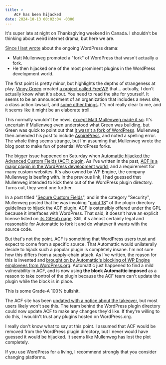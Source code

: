 ```yaml
---
title: >
    ACF has been hijacked
date: 2024-10-13 00:02:04 -0300
---
```


It's super late at night on Thanksgiving weekend in Canada. I shouldn't be thinking about weird internet drama, but here we are.

[Since I last wrote](https://anderegg.ca/2024/10/10/loyalty-test-checkbox) about the ongoing WordPress drama:

* Matt Mullenweg promoted a "fork" of WordPress that wasn't actually a fork.
* He then hijacked one of the most prominent plugins in the WordPress development world.

The first point is pretty minor, but highlights the depths of strangeness at play. [Vinny Green](https://x.com/vinnysgreen) created [a project called FreeWP](https://freewp.com/) that… actually, I don't actually know what it's about. You need to read the site for yourself. It seems to be an announcement of an organization that includes a news site, a class action lawsuit, and [some other things](https://freewp.com/faq/). It's not really clear to me, and it seems like it might be an elaborate troll.

This normally wouldn't be news, [except Matt Mullenweg made it so](https://wordpress.org/news/2024/10/spoon/). It's uncertain if Mullenweg even understood what Green was building, but Green was quick to point out that [it wasn't a fork of WordPress](https://x.com/vinnysgreen/status/1844488053060141233). Mullenweg then amended his post to include [AspirePress](https://aspirepress.org/about-us/), and noted a spelling error. The whole thing seems strange, but I'm assuming that Mullenweg wrote the blog post to make fun of potential WordPress forks.

The bigger issue happened on Saturday when [Automattic hijacked the Advanced Custom Fields (ACF) plugin](https://wordpress.org/news/2024/10/secure-custom-fields/). As I've written in the past, [ACF is a major plugin in the WordPress development world](https://anderegg.ca/2024/10/06/wordpress-vs-acf#:~:text=ACF%20is%20a%20WordPress%20plugin%20that%20is%20a%20requirement%20for%20many%20WordPress%20builds), and a requirement for many custom websites. It's also owned by WP Engine, the company Mullenweg is beefing with. In the previous link, I had guessed that Mullenweg intended to kick them out of the WordPress plugin directory. Turns out, they went one further.

In a post titled "[Secure Custom Fields](https://wordpress.org/news/2024/10/secure-custom-fields/)", and in the category "Security", Mullenweg posted that he was invoking "[point 18](https://github.com/wordpress/wporg-plugin-guidelines/blob/trunk/guideline-18.md)" of the plugin directory guidelines to hijack the ACF plugin. ACF is ostensibly offered under the GPL because it interfaces with WordPress. That said, it doesn't have an explicit license listed on [its GitHub page](https://github.com/AdvancedCustomFields/acf). Still, it's almost certainly legal and reasonable for Automattic to fork it and do whatever it wants with the source code.

But that's not the point. ACF is something that WordPress users trust and expect to come from a specific source. That Automattic would unilaterally decide to hijack such a popular plugin is completely insane. I'm not sure how this differs from a supply-chain attack. As I've written, the reason for this is invented and [brought on by Automattic's blocking of WP Engine employees from WordPress.org](https://anderegg.ca/2024/10/06/wordpress-vs-acf#:~:text=The%20issue%20here%20is%20that%20the%20ACF%20team%20has%20been%20blocked%20by%20Mullenweg%20from%20accessing%20WordPress.org%20and%20the%20infrastructure%20it%20provides.). Automattic just happened to find a mild vulnerability in ACF, and is now using **the block Automattic imposed** as a reason to take control of the plugin because the ACF team can't update the plugin while the block is in place.

This is some Grade-A 100% bullshit.

The ACF site has been [updated with a notice about the takeover](https://www.advancedcustomfields.com), but most users likely won't see this. The team behind the WordPress plugin directory could now update ACF to make any changes they'd like. If they're willing to do this, I wouldn't trust any plugins hosted on WordPress.org.

I really don't know what to say at this point. I assumed that ACF would be removed from the WordPress plugin directory, but I never would have guessed it would be hijacked. It seems like Mullenweg has lost the plot completely.

If you use WordPress for a living, I recommend strongly that you consider changing platforms.